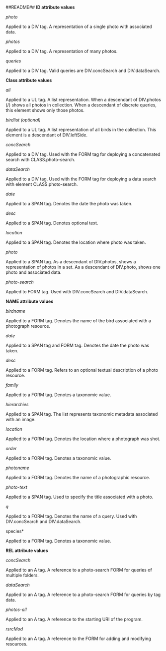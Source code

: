 ##README##
**ID attribute values**

*photo*

Applied to a DIV tag. A representation of a single photo with associated data.

*photos*

Applied to a DIV tag. A representation of many photos.

*queries*

Applied to a DIV tag. Valid queries are DIV.concSearch and DIV.dataSearch.

 

**Class attribute values**

*all*

Applied to a UL tag. A list representation. When a descendant of DIV.photos (/) shows all photos in collection. When a descendant of discrete queries, this element shows only those photos.

*birdlist (optional)*

Applied to a UL tag. A list representation of all birds in the collection. This element is a descendant of DIV.leftSide.

*concSearch*

Applied to a DIV tag. Used with the FORM tag for deploying a concatenated search with CLASS.photo-search.

*dataSearch*

Applied to a DIV tag. Used with the FORM tag for deploying a data search with element CLASS.photo-search.

*date*

Applied to a SPAN tag. Denotes the date the photo was taken.

*desc*

Applied to a SPAN tag. Denotes optional text.

*location*

Applied to a SPAN tag. Denotes the location where photo was taken.

*photo*

Applied to a SPAN tag. As a descendant of DIV.photos, shows a representation of photos in a set. As a descendant of DIV.photo, shows one photo and associated data.


*photo-search*

Applied to FORM tag. Used with DIV.concSearch and DIV.dataSearch.  



**NAME attribute values**

*birdname*

Applied to a FORM tag. Denotes the name of the bird associated with a photograph resource.

*date*

Applied to a SPAN tag and FORM tag. Denotes the date the photo was taken.

*desc*

Applied to a FORM tag. Refers to an optional textual description of a photo resource.

*family*

Applied to a FORM tag. Denotes a taxonomic value.

*hierarchies*

Applied to a SPAN tag. The list represents taxonomic metadata associated with an image.


*location*

Applied to a FORM tag. Denotes the location where a photograph was shot.


*order*

Applied to a FORM tag. Denotes a taxonomic value.


*photoname*

Applied to a FORM tag. Denotes the name of a photographic resource.

*photo-text*

Applied to a SPAN tag. Used to specify the title associated with a photo.

*q*

Applied to a FORM tag. Denotes the name of a query. Used with DIV.concSearch and DIV.dataSearch.  

species*

Applied to a FORM tag. Denotes a taxonomic value.


**REL attribute values**

*concSearch*

Applied to an A tag. A reference to a photo-search FORM for queries of multiple folders.

*dataSearch*

Applied to an A tag. A reference to a photo-search FORM for queries by tag data.

*photos-all*

Applied to an A tag. A reference to the starting URI of the program.

*rsrcMod*

Applied to an A tag. A reference to the FORM for adding and modifying resources.

